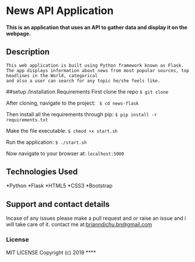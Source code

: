 # News API Application

#### This is an application that uses an API to gather data and display it on the webpage.

#### 

## Description
    This web application is built using Python framework known as Flask. The app displays information about news from most popular sources, top headlines in the World, categorical
    and also a user can search for any topic he/she feels like.

##setup /Installation Requirements
First clone the repo
   ```$ git clone  ```

After cloning, navigate to the project:
   `` $ cd news-flask``

Then install all the requirements through pip:
   ```$ pip install -r requirements.txt ```

Make the file executable:
   ```$ chmod +x start.sh```

Run the application:
   ```$ ./start.sh ```

Now navigate to your browser at: ```localhost:5000```

## Technologies Used
*Python
*Flask
*HTML5
*CSS3
*Bootstrap

## Support and contact details
Incase of any issues please make a pull request and or raise an issue and i will take care of it.
contact me at:brianndichu.bn@gmail.com
### License
MIT LICENSE
Copyright (c) 2019 ****


